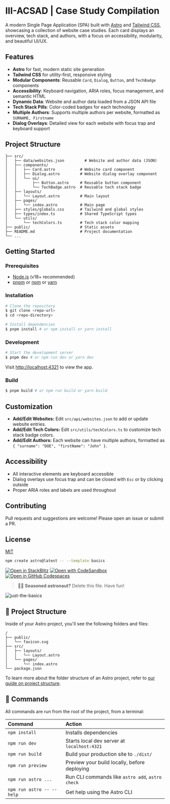 # III-ACSAD | Case Study Compilation

A modern Single Page Application (SPA) built with [Astro](https://astro.build/) and [Tailwind CSS](https://tailwindcss.com/), showcasing a collection of website case studies. Each card displays an overview, tech stack, and authors, with a focus on accessibility, modularity, and beautiful UI/UX.

## Features

- **Astro** for fast, modern static site generation
- **Tailwind CSS** for utility-first, responsive styling
- **Modular Components**: Reusable `Card`, `Dialog`, `Button`, and `TechBadge` components
- **Accessibility**: Keyboard navigation, ARIA roles, focus management, and semantic HTML
- **Dynamic Data**: Website and author data loaded from a JSON API file
- **Tech Stack Pills**: Color-coded badges for each technology
- **Multiple Authors**: Supports multiple authors per website, formatted as `SURNAME, Firstname`
- **Dialog Overlays**: Detailed view for each website with focus trap and keyboard support

## Project Structure

```
├── src/
│   ├── data/websites.json         # Website and author data (JSON)
│   ├── components/
│   │   ├── Card.astro           # Website card component
│   │   ├── Dialog.astro         # Website dialog overlay component
│   │   └── ui/
│   │       ├── Button.astro     # Reusable button component
│   │       └── TechBadge.astro  # Reusable tech stack badge
│   ├── layouts/
│   │   └── Layout.astro         # Main layout
│   ├── pages/
│   │   └── index.astro          # Main page
│   ├── styles/globals.css       # Tailwind and global styles
│   ├── types/index.ts           # Shared TypeScript types
│   └── utils/
│       └── techColors.ts        # Tech stack color mapping
├── public/                      # Static assets
├── README.md                    # Project documentation
└── ...
```

## Getting Started

### Prerequisites

- [Node.js](https://nodejs.org/) (v18+ recommended)
- [pnpm](https://pnpm.io/) or [npm](https://www.npmjs.com/) or [yarn](https://yarnpkg.com/)

### Installation

```bash
# Clone the repository
$ git clone <repo-url>
$ cd <repo-directory>

# Install dependencies
$ pnpm install # or npm install or yarn install
```

### Development

```bash
# Start the development server
$ pnpm dev # or npm run dev or yarn dev
```

Visit [http://localhost:4321](http://localhost:4321) to view the app.

### Build

```bash
$ pnpm build # or npm run build or yarn build
```

## Customization

- **Add/Edit Websites:** Edit `src/api/websites.json` to add or update website entries.
- **Add/Edit Tech Colors:** Edit `src/utils/techColors.ts` to customize tech stack badge colors.
- **Add/Edit Authors:** Each website can have multiple authors, formatted as `{ "surname": "DOE", "firstName": "John" }`.

## Accessibility

- All interactive elements are keyboard accessible
- Dialog overlays use focus trap and can be closed with `Esc` or by clicking outside
- Proper ARIA roles and labels are used throughout

## Contributing

Pull requests and suggestions are welcome! Please open an issue or submit a PR.

## License

[MIT](LICENSE)

```sh
npm create astro@latest -- --template basics
```

[![Open in StackBlitz](https://developer.stackblitz.com/img/open_in_stackblitz.svg)](https://stackblitz.com/github/withastro/astro/tree/latest/examples/basics)
[![Open with CodeSandbox](https://assets.codesandbox.io/github/button-edit-lime.svg)](https://codesandbox.io/p/sandbox/github/withastro/astro/tree/latest/examples/basics)
[![Open in GitHub Codespaces](https://github.com/codespaces/badge.svg)](https://codespaces.new/withastro/astro?devcontainer_path=.devcontainer/basics/devcontainer.json)

> 🧑‍🚀 **Seasoned astronaut?** Delete this file. Have fun!

![just-the-basics](https://github.com/withastro/astro/assets/2244813/a0a5533c-a856-4198-8470-2d67b1d7c554)

## 🚀 Project Structure

Inside of your Astro project, you'll see the following folders and files:

```text
/
├── public/
│   └── favicon.svg
├── src/
│   ├── layouts/
│   │   └── Layout.astro
│   └── pages/
│       └── index.astro
└── package.json
```

To learn more about the folder structure of an Astro project, refer to [our guide on project structure](https://docs.astro.build/en/basics/project-structure/).

## 🧞 Commands

All commands are run from the root of the project, from a terminal:

| Command                   | Action                                           |
| :------------------------ | :----------------------------------------------- |
| `npm install`             | Installs dependencies                            |
| `npm run dev`             | Starts local dev server at `localhost:4321`      |
| `npm run build`           | Build your production site to `./dist/`          |
| `npm run preview`         | Preview your build locally, before deploying     |
| `npm run astro ...`       | Run CLI commands like `astro add`, `astro check` |
| `npm run astro -- --help` | Get help using the Astro CLI                     |
